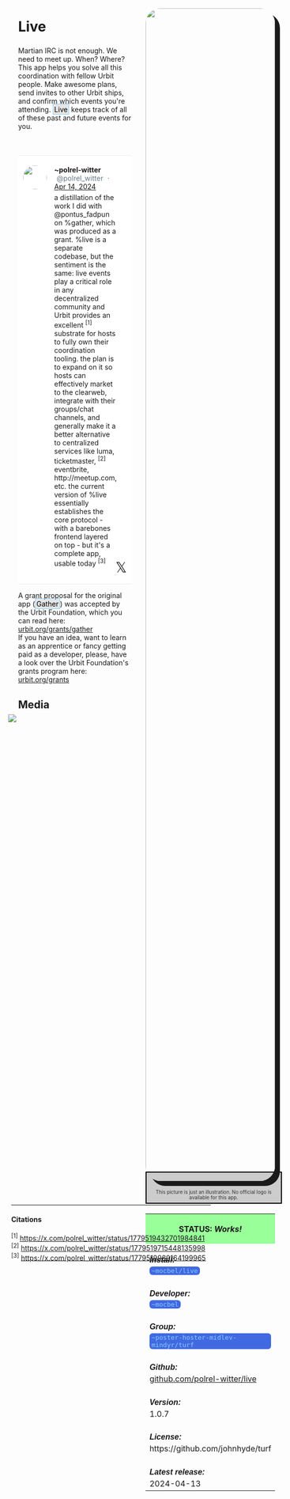 <style>
	/* %wiki restyling */
.page a{display: inline-block;color: white;border: 1px solid black;margin-right: 6px;padding: 5px;background-color:#3366cc;border-radius:7px;}#page-title{display:none;}.sidebar{margin-right:-20px;padding-top:180px;background-image: url("https://i.imgur.com/enNS7bT.png");background-repeat:no-repeat;background-position-x:53%}#global-menu{border:2px solid cadetblue;}#global-menu a{display:block;margin-bottom:6px;}h1{font-size:2em;margin-top:0em}footer{text-align:left}
	/* Tooltip */
.tooltip {position: relative;display: inline-block;border-bottom: 1px dotted black;}
.tooltip .tooltiptext {visibility: hidden;width: 120px;background-color: black;color: #fff;text-align: center;padding: 5px 0;border-radius: 6px;
position: absolute;z-index: 1;}
.tooltip:hover .tooltiptext {visibility: visible;}
.logo {margin: -20px 0px 30px 0px;box-shadow: 10px 10px;border-radius:30px;}
	/* Flexbox */
* {box-sizing: border-box;} body {margin: 0;} #main {display: flex;min-height: calc(100vh - 40vh);} #main > article {flex: 1;} #main > nav, #main > aside {flex: 0 0 20vw;} #main > nav {order: -1;} header{padding: 0em;} footer, article, nav, aside {padding: 1em;}
	/* Urmanac */
.urlink{display:inline-block;padding:1px 4px 1px 4px;font-family:monospace;color:LightSkyBlue; background:RoyalBlue;border-radius:6px;} .wlink{background-color: royalblue;border-radius: 0px;padding: 2px 2px 1px 2px;border: solid 1px lightskyblue;color: wheat;} .xlink{background-color: rgba(130, 130, 130, 20%);border-radius: 0px;padding: 2px 2px 1px 2px;border: solid 1px lightskyblue;color: black;} h5{margin-bottom:-1em;font-family:sans-serif}
img {max-width:100%;} .avator {border-radius:100px;width:48px;margin-right: 15px;} .tweet-wrap {max-width:490px;background: #fff;margin: 0 auto;margin-top: 50px;border-radius:3px;padding: 20px 30px 20px 10px;border-bottom: 1px solid #e6ecf0;border-top: 1px solid #e6ecf0;}.tweet-header {display: flex;align-items:flex-start;font-size:14px;}
.tweet-header-info {font-weight:bold;} .tweet-header-info span {color:#657786;font-weight:normal;margin-left: 5px;} .tweet-header-info p {font-weight:normal;margin-top: 5px;} .tweet-img-wrap {padding-left: 60px;}
</style>
<link href="https://fonts.googleapis.com/css?family=Asap" rel="stylesheet">
<link href="https://fonts.googleapis.com/css?family=Roboto" rel="stylesheet">



<div id="main"><article>

# Live

Martian IRC is not enough. We need to meet up. When? Where? This app helps you solve all this coordination with fellow Urbit people. Make awesome plans, send invites to other Urbit ships, and confirm which events you're attending. <span class="xlink">Live</span> keeps track of all of these past and future events for you.

<div class="tweet-wrap">
  <div class="tweet-header">
    <img src="https://pbs.twimg.com/profile_images/1723428393889447936/nBLKi_Hn_400x400.jpg" alt="" class="avator">
    <div class="tweet-header-info">
      ~polrel-witter <span>@polrel_witter</span><span> · <a href="https://x.com/polrel_witter/status/1779519432701984841">Apr 14, 2024</a>
</span>
      <p>a distillation of the work I did with @pontus_fadpun on %gather, which was produced as a grant. %live is a separate codebase, but the sentiment is the same: live events play a critical role in any decentralized community and Urbit provides an excellent <sup>[1]</sup> substrate for hosts to fully own their coordination tooling. the plan is to expand on it so hosts can effectively market to the clearweb, integrate with their groups/chat channels, and generally make it a better alternative to centralized services like luma, ticketmaster, <sup>[2]</sup> eventbrite, http://meetup.com, etc. the current version of %live essentially establishes the core protocol - with a barebones frontend layered on top - but it's a complete app, usable today <sup>[3]</sup></p>
    </div>    
  </div>
<span style="float: right;position: relative;font-size: 2em;top: -30;right: -20;">𝕏</span>
</div>

A grant proposal for the original app (<span class="xlink">Gather</span>) was accepted by the Urbit Foundation, which you can read here: [urbit.org/grants/gather](https://urbit.org/grants/gather) <br>
If you have an idea, want to learn as an apprentice or fancy getting paid as a developer, please, have a look over the Urbit Foundation's grants program here: [urbit.org/grants](https://urbit.org/grants)

## Media

<img src="https://i.imgur.com/Tg51vG8.png" style="margin-left:-20px;margin-top:-10px;max-width:320px">

</article><aside>

<img src="https://i.imgur.com/ytF2HYP.png" style="width:100%;" class="logo">

<div style="color:333333;background-color:#cccccc;text-align:center;border: 2px solid black;margin:-5em 0em 2em 0em;padding:3.5em 0.1em 0.5em 0.1em;width:105%;display:flex;flex-wrap:wrap;font-size:0.70em;">This picture is just an illustration. No official logo is available for this app.</div>

<table style="width:100%">
  <tr><th style="background-color:#99ff99">

STATUS: <i>Works!</i>

</th></tr>
  <tr><td>
	<h5>  Install: </h5><br><span class="urlink"> ~mocbel/live </span>
  </td></tr>

  <tr><td>
	<h5>   Developer: </h5><br><span class="urlink"> ~mocbel </span>
  </td></tr>

  <tr><td>
	<h5>  Group: </h5><br><span class="urlink"> ~poster-hoster-midlev-mindyr/turf </span>
  </td></tr>

  <tr><td>
	<h5>  Github: </h5><br> <a href="https://github.com/polrel-witter/live">github.com/polrel-witter/live</a>
  </td></tr>

  <tr><td>
	<h5>  Version: </h5><br> 1.0.7
  </td></tr>

  <tr><td>
	<h5>  License: </h5><br> https://github.com/johnhyde/turf
  </td></tr>

  <tr><td>
	<h5>  Latest release: </h5><br> 2024-04-13
  </td></tr>

</table> 

</aside></div>

---------------------------------

#### Citations

<sup>[1]</sup> https://x.com/polrel_witter/status/1779519432701984841 <br>
<sup>[2]</sup> https://x.com/polrel_witter/status/1779519715448135998 <br>
<sup>[3]</sup> https://x.com/polrel_witter/status/1779519989164199965

